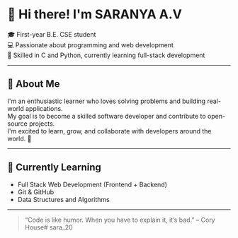# 👋 Hi there! I'm SARANYA A.V

🎓 First-year B.E. CSE student   
💻 Passionate about programming and web development  
🔧 Skilled in C and Python, currently learning full-stack development  

---

## 🌟 About Me
I'm an enthusiastic learner who loves solving problems and building real-world applications.  
My goal is to become a skilled software developer and contribute to open-source projects.  
I'm excited to learn, grow, and collaborate with developers around the world. 🚀

---

## 🌱 Currently Learning
- Full Stack Web Development (Frontend + Backend)
- Git & GitHub
- Data Structures and Algorithms

---


> “Code is like humor. When you have to explain it, it’s bad.” – Cory House# sara_20